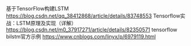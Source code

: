 基于TensorFlow构建LSTM
https://blog.csdn.net/qq_38412868/article/details/83748553
Tensorflow实战：LSTM原理及实现（详解）
https://blog.csdn.net/m0_37917271/article/details/82350571
tensorflow bilstm官方示例
https://www.cnblogs.com/linyx/p/6979119.html
